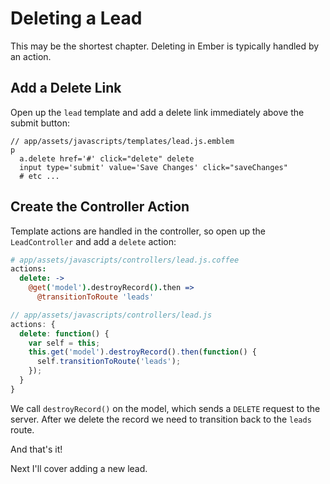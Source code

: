 # Deleting a Lead

This may be the shortest chapter. Deleting in Ember is typically handled by an action.

## Add a Delete Link

Open up the `lead` template and add a delete link immediately above the submit button:

```
// app/assets/javascripts/templates/lead.js.emblem
p
  a.delete href='#' click="delete" delete
  input type='submit' value='Save Changes' click="saveChanges"
  # etc ...
```

## Create the Controller Action

Template actions are handled in the controller, so open up the `LeadController` and add a `delete` action:

```coffee
# app/assets/javascripts/controllers/lead.js.coffee
actions:
  delete: ->
    @get('model').destroyRecord().then =>
      @transitionToRoute 'leads'
```
```javascript
// app/assets/javascripts/controllers/lead.js
actions: {
  delete: function() {
    var self = this;
    this.get('model').destroyRecord().then(function() {
      self.transitionToRoute('leads');
    });
  }
}
```

We call `destroyRecord()` on the model, which sends a `DELETE` request to the server. After we delete the record we need to transition back to the `leads` route.

And that's it!

Next I'll cover adding a new lead.
